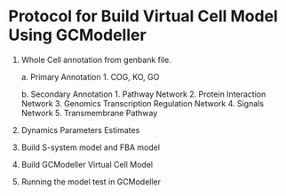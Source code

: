 # Protocol for Build Virtual Cell Model Using GCModeller

1. Whole Cell annotation from genbank file.

	a. Primary Annotation
	   1. COG, KO, GO

    b. Secondary Annotation
	   1. Pathway Network
	   2. Protein Interaction Network
	   3. Genomics Transcription Regulation Network
	   4. Signals Network
	   5. Transmembrane Pathway

2. Dynamics Parameters Estimates
3. Build S-system model and FBA model
4. Build GCModeller Virtual Cell Model
5. Running the model test in GCModeller
